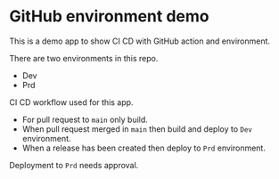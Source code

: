 # GitHub environment demo

This is a demo app to show CI CD with GitHub action and environment.

There are two environments in this repo. 

- Dev
- Prd

CI CD workflow used for this app.

- For pull request to `main` only build.
- When pull request merged in `main` then build and deploy to `Dev` environment.
- When a release has been created then deploy to `Prd` environment.

Deployment to `Prd` needs approval.